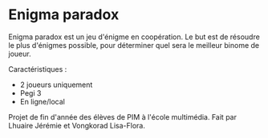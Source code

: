 # Enigma paradox

Enigma paradox est un jeu d'énigme en coopération.
Le but est de résoudre le plus d'énigmes possible, pour déterminer quel sera le meilleur binome de joueur.

Caractéristiques :
 - 2 joueurs uniquement
 - Pegi 3
 - En ligne/local

Projet de fin d'année des élèves de PIM à l'école multimédia. 
Fait par Lhuaire Jérémie et Vongkorad Lisa-Flora.
